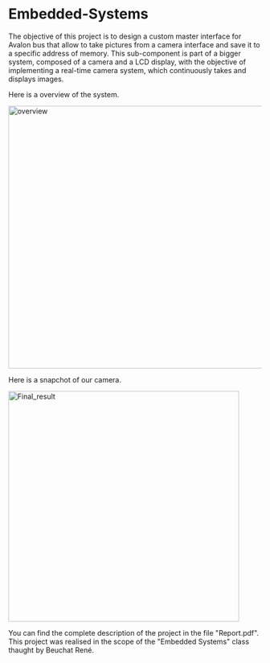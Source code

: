 # Embedded-Systems

The objective of this project is to design a custom master interface for Avalon bus that allow to take
pictures from a camera interface and save it to a specific address of memory. This sub-component is
part of a bigger system, composed of a camera and a LCD display, with the objective of implementing a
real-time camera system, which continuously takes and displays images.

Here is a overview of the system.

<img width="523" alt="overview" src="https://user-images.githubusercontent.com/29159082/219497453-945c00aa-5545-4a92-a97d-720e42a8a48a.png">

Here is a snapchot of our camera.

<img width="459" alt="Final_result" src="https://user-images.githubusercontent.com/29159082/219497446-1007c923-bc89-4f19-a2d1-f57b1053dc2e.png">

You can find the complete description of the project in the file "Report.pdf".
This project was realised in the scope of the "Embedded Systems" class thaught by Beuchat René.

